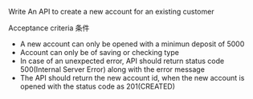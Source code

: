 Write An API to create a new account for an existing customer

Acceptance criteria 条件

 - A new account can only be opened with a minimun deposit of 5000
 - Account can only be of saving or checking type
 - In case of an unexpected error, API should return status code 500(Internal Server Error) along
 with the error message
 - The API should return the new account id, when the new account is opened with the status code as 201(CREATED)
 
